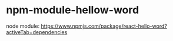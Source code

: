 # npm-module-hellow-word
node module: https://www.npmjs.com/package/react-hello-word?activeTab=dependencies
